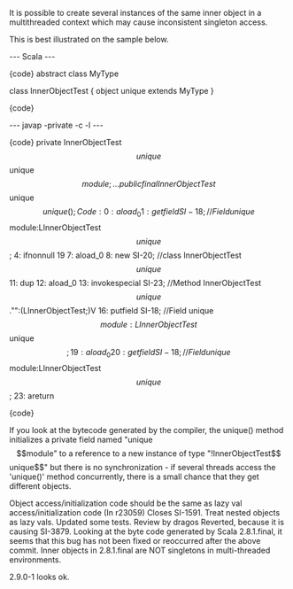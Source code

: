 It is possible to create several instances of the same inner object in a multithreaded context which may cause inconsistent singleton access. 

This is best illustrated on the sample below.

--- Scala ---


{code}
abstract class MyType

class InnerObjectTest {
  object unique extends MyType
}

{code}

--- javap -private -c -l ---


{code}
private InnerObjectTest$$unique$$ unique$$module;
...
public final InnerObjectTest$$unique$$ unique();
  Code:
   0:   aload_0
   1:   getfield        SI-18; //Field unique$$module:LInnerObjectTest$$unique$$;
   4:   ifnonnull       19
   7:   aload_0
   8:   new     SI-20; //class InnerObjectTest$$unique$$
   11:  dup
   12:  aload_0
   13:  invokespecial   SI-23; //Method InnerObjectTest$$unique$$."<init>":(LInnerObjectTest;)V
   16:  putfield        SI-18; //Field unique$$module:LInnerObjectTest$$unique$$;
   19:  aload_0
   20:  getfield        SI-18; //Field unique$$module:LInnerObjectTest$$unique$$;
   23:  areturn
 


{code}

If you look at the bytecode generated by the compiler, the unique() method initializes a private field named "unique$$module" to a reference to a new instance of type "!InnerObjectTest$$unique$$" but there is no synchronization - if several threads access the 'unique()' method concurrently, there is a small chance that they get different objects.

Object access/initialization code should be the same as lazy val access/initialization code
(In r23059) Closes SI-1591. Treat nested objects as lazy vals. Updated some tests. Review by dragos
Reverted, because it is causing SI-3879.
Looking at the byte code generated by Scala 2.8.1.final, it seems that this bug has not been fixed or reoccurred after the above commit.
Inner objects in 2.8.1.final are NOT singletons in multi-threaded environments.

2.9.0-1 looks ok.
